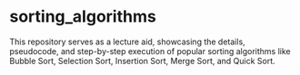 # sorting_algorithms
This repository serves as a lecture aid, showcasing the details, pseudocode, and step-by-step execution of popular sorting algorithms like Bubble Sort, Selection Sort, Insertion Sort, Merge Sort, and Quick Sort.
